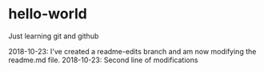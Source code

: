 # hello-world
Just learning git and github

2018-10-23: I've created a readme-edits branch and am now modifying the readme.md file.
2018-10-23: Second line of modifications
